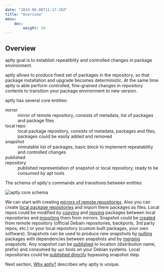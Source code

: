 ```yaml
---
date: "2014-08-08T11:17:38Z"
title: "Overview"
menu:
    doc:
        weight: 10
---
```


Overview
--------

<p class="lead">aptly goal is to establish repeatiblity and controlled changes in
package environment.</p>

aptly allows to produce fixed set of packages in the repository,
so that package installation and upgrade becomes deterministic. At the
same time aptly is able perform controlled, fine-grained changes in
repository contents to transition your package environment to new
version.

aptly has several core entities:

<dl class="dl-horizontal">
    <dt>mirror</dt>
    <dd>mirror of remote repository, consists of metadata, list of packages
    and package files</dd>
    <dt>local repo</dt>
    <dd>local package repository, consists of metadata, packages and files,
    packages could be easily added and removed</dd>
    <dt>snapshot</dt>
    <dd>immutable list of packages, basic block to implement repeatability
    and controlled changes</dd>
    <dt>published<br> repository</dt>
    <dd>published representation of snapshot or local repository, ready to
    be consumed by apt tools</dd>
</dl>


The schema of aptly's commands and transitions between entities:

<img src="/img/schema.png" alt="aptly core schema" class="img-responsive">

We can start with creating [mirrors of remote
repositories](/doc/aptly/mirror/create). Also you can create [local package
repositories](/doc/aptly/repo/create) and import there packages as files.
Local repos could be modified by [copying](/doc/aptly/repo/copy) and
[moving](/doc/aptly/repo/move) packages between local repositories and
[importing](/doc/aptly/repo/import) them from mirrors. Snapshot could be
[created](/doc/aptly/snapshot/create) from remote repository (official
Debain repositories, backports, 3rd party repos, etc.) or your local
repository (custom built packages, your own software). Snapshots can be
used to produce new snapshots by [pulling](/doc/aptly/snapshot/pull)
packages with dependencies between snapshots and by
[merging](/doc/aptly/snapshot/merge) snapshots. Any snapshot can be
[published](/doc/aptly/publish/snapshot) to location (distribution name,
prefix) and consumed by `apt` tools on your Debian systems. Local
repositories could be [published directly](/doc/aptly/publish/repo)
bypassing snapshot step.

Next section, [Why aptly?](/doc/why/) describes why aptly is unique.
